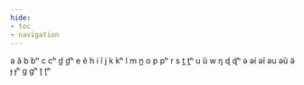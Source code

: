```yaml
---
hide:
- toc
- navigation
---
```

a
ã
b
bʰ
c
cʰ
d̪
d̪ʰ
e
ẽ
h
i
ĩ
j
k
kʰ
l
m
n̪
o
p
pʰ
r
s
t̪
t̪ʰ
u
ũ
w
ŋ
ɖ
ɖʰ
ə
əi
əĩ
əu
əũ
ə̃
ɟ
ɟʰ
ɡ
ɡʰ
ʈ
ʈʰ
